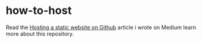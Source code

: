 # how-to-host

Read the [Hosting a static website on Github](https://arbaz5256.medium.com/hosting-a-static-website-on-github-193434c37e49) article i wrote on Medium learn more about this repository.
